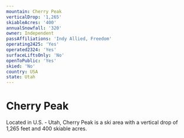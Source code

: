 ```yaml
---
mountain: Cherry Peak
verticalDrop: '1,265'
skiableAcres: '400'
annualSnowfall: '320'
owner: Independent
passAffiliations: 'Indy Allied, Freedom'
operating2425: 'Yes'
operated2324: 'Yes'
surfaceLiftsOnly: 'No'
openToPublic: 'Yes'
skied: 'No'
country: USA
state: Utah
---
```


# Cherry Peak

Located in U.S. - Utah, Cherry Peak is a ski area with a vertical drop of 1,265 feet and 400 skiable acres.
